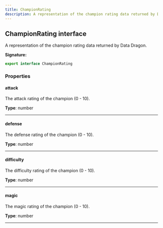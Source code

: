```yaml
---
title: ChampionRating
description: A representation of the champion rating data returned by Data Dragon.
---
```


## ChampionRating interface

A representation of the champion rating data returned by Data Dragon.

**Signature:**

```ts
export interface ChampionRating 
```

### Properties

#### attack

The attack rating of the champion (0 - 10).



**Type**: number

---

#### defense

The defense rating of the champion (0 - 10).



**Type**: number

---

#### difficulty

The difficulty rating of the champion (0 - 10).



**Type**: number

---

#### magic

The magic rating of the champion (0 - 10).



**Type**: number

---

